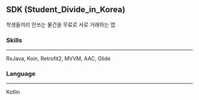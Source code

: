 ## SDK (Student_Divide_in_Korea)

학생들끼리 안쓰는 물건을 무료로 서로 거래하는 앱

### Skills
---
RxJava, Koin, Retrofit2, MVVM, AAC, Glide

### Language
---
Kotlin
